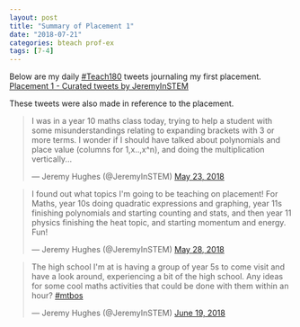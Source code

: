 ```yaml
---
layout: post
title: "Summary of Placement 1"
date: "2018-07-21"
categories: bteach prof-ex
tags: [7-4]
---
```

Below are my daily [#Teach180](https://twitter.com/hashtag/teach180?src=hash) tweets journaling my first placement.
<a class="twitter-timeline" data-partner="tweetdeck" href="https://twitter.com/JeremyInSTEM/timelines/1020575834422194176?ref_src=twsrc%5Etfw">Placement 1 - Curated tweets by JeremyInSTEM</a> <script async src="https://platform.twitter.com/widgets.js" charset="utf-8"></script>

These tweets were also made in reference to the placement.
<blockquote class="twitter-tweet" data-lang="en"><p lang="en" dir="ltr">I was in a year 10 maths class today, trying to help a student with some misunderstandings relating to expanding brackets with 3 or more terms. I wonder if I should have talked about polynomials and place value (columns for 1,x..,x^n), and doing the multiplication vertically...</p>&mdash; Jeremy Hughes (@JeremyInSTEM) <a href="https://twitter.com/JeremyInSTEM/status/999272450566176768?ref_src=twsrc%5Etfw">May 23, 2018</a></blockquote>
<script async src="https://platform.twitter.com/widgets.js" charset="utf-8"></script>

<blockquote class="twitter-tweet" data-lang="en"><p lang="en" dir="ltr">I found out what topics I&#39;m going to be teaching on placement! For Maths, year 10s doing quadratic expressions and graphing, year 11s finishing polynomials and starting counting and stats, and then year 11 physics finishing the heat topic, and starting momentum and energy. Fun!</p>&mdash; Jeremy Hughes (@JeremyInSTEM) <a href="https://twitter.com/JeremyInSTEM/status/1001089083366522880?ref_src=twsrc%5Etfw">May 28, 2018</a></blockquote>
<script async src="https://platform.twitter.com/widgets.js" charset="utf-8"></script>

<blockquote class="twitter-tweet" data-lang="en"><p lang="en" dir="ltr">The high school I&#39;m at is having a group of year 5s to come visit and have a look around, experiencing a bit of the high school. Any ideas for some cool maths activities that could be done with them within an hour? <a href="https://twitter.com/hashtag/mtbos?src=hash&amp;ref_src=twsrc%5Etfw">#mtbos</a></p>&mdash; Jeremy Hughes (@JeremyInSTEM) <a href="https://twitter.com/JeremyInSTEM/status/1008960380251455488?ref_src=twsrc%5Etfw">June 19, 2018</a></blockquote>
<script async src="https://platform.twitter.com/widgets.js" charset="utf-8"></script>
